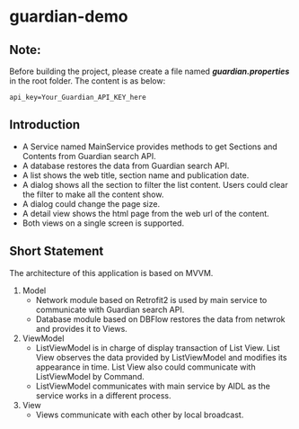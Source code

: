 # guardian-demo

## Note: 

Before building the project, please create a file named ***guardian.properties*** in the root folder. The content is as below:

```
api_key=Your_Guardian_API_KEY_here
```

## Introduction
* A Service named MainService provides methods to get Sections and Contents from Guardian search API.
* A database restores the data from Guardian search API.
* A list shows the web title, section name and publication date.
* A dialog shows all the section to filter the list content. Users could clear the filter to make all the content show.
* A dialog could change the page size.
* A detail view shows the html page from the web url of the content.
* Both views on a single screen is supported.

## Short Statement
The architecture of this application is based on MVVM. 

1. Model
	* Network module based on Retrofit2 is used by main service to communicate with Guardian search API.
	* Database module based on DBFlow restores the data from netwrok and provides it to Views.
2. ViewModel
	* ListViewModel is in charge of display transaction of List View. List View observes the data provided by ListViewModel and modifies its appearance in time. List View also could communicate with ListViewModel by Command.
	* ListViewModel communicates with main service by AIDL as the service works in a different process.
3. View
	* Views communicate with each other by local broadcast.
